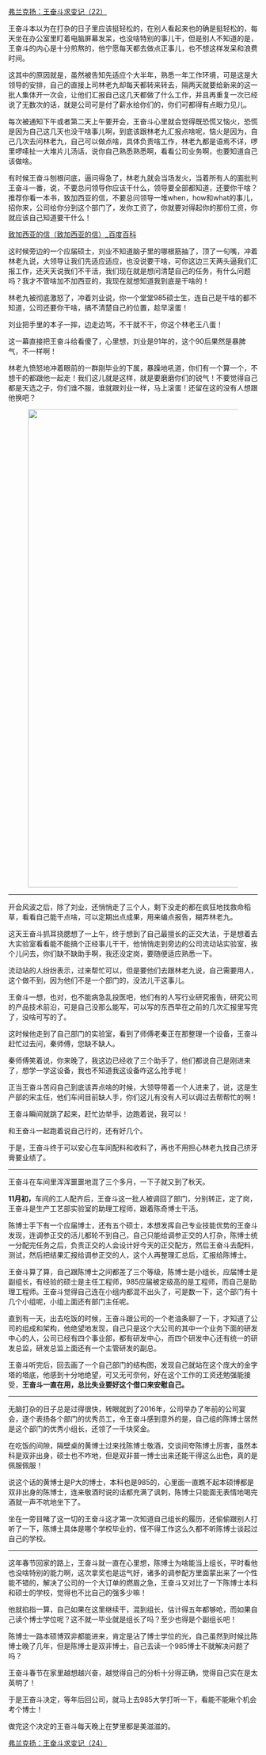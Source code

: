 <p></p><a href="https://zhuanlan.zhihu.com/p/61667974" data-draft-node="block" data-draft-type="link-card" data-image="https://pic3.zhimg.com/v2-1bf83b18a0973f3377c8fff7559c7dee_180x120.jpg" data-image-width="686" data-image-height="323" class="internal">弗兰克扬：王奋斗求变记（22）</a><p>王奋斗本以为在打杂的日子里应该挺轻松的，在别人看起来也的确是挺轻松的，每天坐在办公室里盯着电脑屏幕发呆，也没啥特别的事儿干，但是别人不知道的是，王奋斗的内心是十分煎熬的，他宁愿每天都去做点正事儿，也不想这样发呆和浪费时间。</p><p>这其中的原因就是，虽然被告知先适应个大半年，熟悉一年工作环境，可是这是大领导的安排，自己的直接上司林老九却每天都转来转去，隔两天就要给新来的这一批人集体开一次会，让他们汇报自己这几天都做了什么工作，并且再重复一次已经说了无数次的话，就是公司可是付了薪水给你们的，你们可都得有点眼力见儿。</p><p>每次被通知下午或者第二天上午要开会，王奋斗心里就会觉得既恐慌又恼火，恐慌是因为自己这几天也没干啥事儿啊，到底该跟林老九汇报点啥呢，恼火是因为，自己几次去问林老九，自己可以做点啥，具体负责啥工作，林老九都是语焉不详，啰里啰嗦扯一大堆片儿汤话，说你自己熟悉熟悉啊，看看公司业务啊，也要知道自己该做啥。</p><p>有时候王奋斗刨根问底，逼问得急了，林老九就会当场发火，当着所有人的面批判王奋斗一番，说，不要总问领导你应该干什么，领导要全部都知道，还要你干啥？推荐你看一本书，致加西亚的信，不要总问领导一堆when，how和what的事儿，招你来，公司给你分到这个部门了，发你工资了，你就要对得起你的那份工资，你就应该自己知道要干什么！</p><a href="https://link.zhihu.com/?target=https%3A//baike.baidu.com/item/%25E8%2587%25B4%25E5%258A%25A0%25E8%25A5%25BF%25E4%25BA%259A%25E7%259A%2584%25E4%25BF%25A1/887177%3Ffr%3Daladdin" data-draft-node="block" data-draft-type="link-card" data-image="https://pic4.zhimg.com/v2-a64774de231eee7f3449f6649c9cdaef_180x120.jpg" data-image-width="320" data-image-height="105" class=" wrap external" target="_blank" rel="nofollow noreferrer">致加西亚的信（致加西亚的信）_百度百科</a><p>这时候旁边的一个应届硕士，刘业不知道脑子里的哪根筋抽了，顶了一句嘴，冲着林老九说，大领导让我们先适应适应，也没说要干啥，可你这边三天两头逼我们汇报工作，还天天说我们不干活，我们现在就是想问清楚自己的任务，有什么问题吗？我才不管啥加不加西亚的，我现在就想知道我到底是干啥的！</p><p>林老九被彻底激怒了，冲着刘业说，你一个堂堂985硕士生，连自己是干啥的都不知道，公司还要你干啥，搞不清楚自己的位置，趁早滚蛋！</p><p>刘业把手里的本子一摔，边走边骂，不干就不干，你这个林老王八蛋！</p><p>这一幕直接把王奋斗给看傻了，心里想，刘业是91年的，这个90后果然是暴脾气，不一样啊！</p><p>林老九愤怒地冲着眼前的一群刚毕业的下属，暴躁地吼道，你们有一个算一个，不想干的都跟他一起走！我们这儿就是这样，就是要磨磨你们的锐气！不要觉得自己都是天选之子，你们谁不服，谁就跟刘业一样，马上滚蛋！还留在这的没有人想跟他换吧？</p><figure data-size="normal"><img src="https://pic2.zhimg.com/v2-d7a99eea8f940f3b0f2a0f2045398efd_b.jpg" data-caption="" data-size="normal" data-rawwidth="966" data-rawheight="526" class="origin_image zh-lightbox-thumb" width="966" data-original="https://pic2.zhimg.com/v2-d7a99eea8f940f3b0f2a0f2045398efd_r.jpg"/></figure><hr/><p>开会风波之后，除了刘业，还悄悄走了三个人，剩下没走的都在疯狂地找救命稻草，看看自己能干点啥，可以定期出点成果，用来编点报告，糊弄林老九。</p><p>这天王奋斗抓耳挠腮想了一上午，终于想到了自己最擅长的正交大法，于是想着去大实验室看看能不能搞个正经事儿干干，他悄悄走到旁边的公司流动站实验室，挨个儿问去，你们缺不缺助手啊，我还没定岗，要随便适应熟悉一下。</p><p>流动站的人纷纷表示，过来帮忙可以，但是要他们去跟林老九说，自己需要用人，这个做不到，因为他们不是一个部门的，没法儿干这事儿。</p><p>王奋斗一想，也对，也不能病急乱投医吧，他们有的人写行业研究报告，研究公司的产品技术前沿，可是自己没那么能写，可以写的东西早在之前的几次汇报里写完了，没啥可写的了。</p><p>这时候他走到了自己部门的实验室，看到了师傅老秦正在那整理一个设备，王奋斗赶忙过去问，秦师傅，您缺不缺人。</p><p>秦师傅笑着说，你来晚了，我这边已经收了三个助手了，他们都说自己是刚进来了，想学一学这设备，我也不知道我这设备咋这么抢手呢！</p><p>正当王奋斗苦闷自己到底该弄点啥的时候，大领导带着一个人进来了，说，这是生产部的宋主任，他们车间目前缺人手，你们这儿有没有人可以调过去帮帮忙的啊！</p><p>王奋斗瞬间就跳了起来，赶忙边举手，边跑着说，我可以！</p><p>和王奋斗一起跑着说自己行的，还有好几个。</p><p>于是，王奋斗终于可以安心在车间配料和收料了，再也不用担心林老九找自己挤牙膏要业绩了。</p><hr/><p>王奋斗在车间里浑浑噩噩地混了三个多月，一下子就又到了秋天。</p><p><b>11月初，</b>车间的工人配齐后，王奋斗这一批人被调回了部门，分别转正，定了岗，王奋斗是生产工艺部实验室的助理工程师，跟着陈奇博士干活。</p><p>陈博士手下有一个应届博士，还有五个硕士，本想发挥自己专业技能优势的王奋斗发现，连调参正交的活儿都轮不到自己，自己只能给调参正交的人打杂，陈博士统一分配完任务之后，负责正交的人会设计好今天的正交配方，然后王奋斗去配料，测试，然后把结果汇报给调参正交的人，这个人再整理汇总后，汇报给陈博士。</p><p>王奋斗算了算，自己跟陈博士之间都差了三个等级，陈博士是小组长，应届博士是副组长，有经验的硕士是主任工程师，985应届被定级高的是工程师，而自己是助理工程师。王奋斗觉得自己连在小组内都混不出头了，可是数一下，这个部门有十几个小组呢，小组上面还有部门主任呢。</p><p>直到有一天，出去吃饭的时候，王奋斗跟公司的一个老油条聊了一下，才知道了公司的组成和架构，他绝望地发现，自己只是这个大公司的其中一个业务下面的研发中心的人，公司已经有四个事业部，都有研发中心，而四个研发中心还有统一的研发总监，研发总监上面还有一个主管研发的副总。</p><p>王奋斗听完后，回去画了一个自己部门的结构图，发现自己就站在这个庞大的金字塔的塔底，他感到十分地绝望，可又无可奈何，好在这个工作的工资还勉强能接受，<b>王奋斗一直在用，总比失业要好这个借口来安慰自己。</b></p><hr/><p>无脑打杂的日子总是过得很快，转眼就到了2016年，公司举办了年前的公司宴会，逐个表扬各个部门的优秀员工，令王奋斗感到意外的是，自己组的陈博士居然是这个部门的优秀小组长，还领了一千块奖金。</p><p>在吃饭的间隙，隔壁桌的黄博士过来找陈博士敬酒，交谈间夸陈博士厉害，虽然本科是双非出身，硕士也不咋地，但是双非普一博士出来还能干得这么出色，真的是佩服佩服！</p><p>说这个话的黄博士是P大的博士，本科也是985的，心里面一直瞧不起本硕博都是双非出身的陈博士，连来敬酒时说的话都充满了讽刺，陈博士只能面无表情地喝完酒就一声不吭地坐下了。</p><p>坐在一旁目睹了这一切的王奋斗这才第一次知道自己组长的履历，还偷偷跟别人打听了一下，陈博士具体是哪个学校毕业的，怪不得工作这么久都不听陈博士谈起过自己的学校。</p><hr/><p>这年春节回家的路上，王奋斗就一直在心里想，陈博士为啥能当上组长，平时看他也没啥特别的能力啊，这次拿奖也是运气好，诸多的调参配方里面蒙出来了一个性能不错的，解决了公司的一个大订单的燃眉之急，王奋斗又对比了一下陈博士本科和硕士的学校，觉得也不比自己的强多少嘛！</p><p>他就掐指一算，自己如果在这里继续干，混到组长，估计得五年都够呛，而如果自己读个博士学位呢？这不就一毕业就是组长了吗？至少也得是个副组长吧！</p><p>陈博士一路本硕博双非都能进来，肯定是沾了博士学位的光，自己虽然到时候比陈博士晚了几年，但是陈博士是双非博士，自己去读一个985博士不就解决问题了吗？</p><p>王奋斗春节在家里越想越兴奋，越觉得自己的分析十分得正确，觉得自己实在是太英明了！</p><p>于是王奋斗决定，等年后回公司，就马上去985大学打听一下，看能不能瞅个机会考个博士！</p><p>做完这个决定的王奋斗每天晚上在梦里都是美滋滋的。</p><a href="https://zhuanlan.zhihu.com/p/61955284" data-draft-node="block" data-draft-type="link-card" data-image="https://pic1.zhimg.com/v2-a4498510090366260446ea0d54b63958_180x120.jpg" data-image-width="774" data-image-height="303" class="internal">弗兰克扬：王奋斗求变记（24）</a><p></p>
